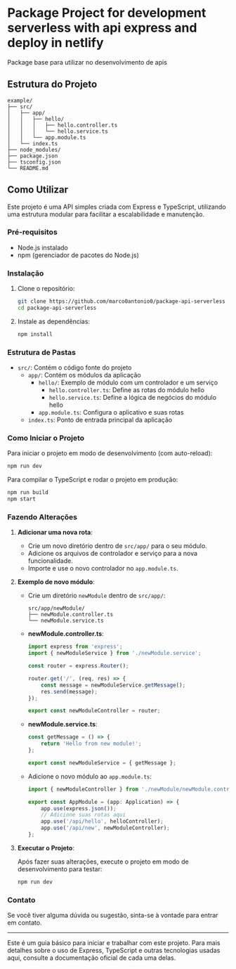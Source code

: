 
# Package Project for development serverless with api express and deploy in netlify

Package base para utilizar no desenvolvimento de apis

## Estrutura do Projeto

```plaintext
example/
├── src/
│   ├── app/
│   │   ├── hello/
│   │   │   ├── hello.controller.ts
│   │   │   └── hello.service.ts
│   │   └── app.module.ts
│   └── index.ts
├── node_modules/
├── package.json
├── tsconfig.json
└── README.md
```

## Como Utilizar

Este projeto é uma API simples criada com Express e TypeScript, utilizando uma estrutura modular para facilitar a escalabilidade e manutenção.

### Pré-requisitos

- Node.js instalado
- npm (gerenciador de pacotes do Node.js)

### Instalação

1. Clone o repositório:

   ```bash
   git clone https://github.com/marco0antonio0/package-api-serverless
   cd package-api-serverless
   ```

2. Instale as dependências:

   ```bash
   npm install
   ```

### Estrutura de Pastas

- `src/`: Contém o código fonte do projeto
  - `app/`: Contém os módulos da aplicação
    - `hello/`: Exemplo de módulo com um controlador e um serviço
      - `hello.controller.ts`: Define as rotas do módulo hello
      - `hello.service.ts`: Define a lógica de negócios do módulo hello
    - `app.module.ts`: Configura o aplicativo e suas rotas
  - `index.ts`: Ponto de entrada principal da aplicação

### Como Iniciar o Projeto

Para iniciar o projeto em modo de desenvolvimento (com auto-reload):

```bash
npm run dev
```

Para compilar o TypeScript e rodar o projeto em produção:

```bash
npm run build
npm start
```

### Fazendo Alterações

1. **Adicionar uma nova rota**:
   - Crie um novo diretório dentro de `src/app/` para o seu módulo.
   - Adicione os arquivos de controlador e serviço para a nova funcionalidade.
   - Importe e use o novo controlador no `app.module.ts`.

2. **Exemplo de novo módulo**:

   - Crie um diretório `newModule` dentro de `src/app/`:

     ```plaintext
     src/app/newModule/
     ├── newModule.controller.ts
     └── newModule.service.ts
     ```

   - **newModule.controller.ts**:

     ```typescript
     import express from 'express';
     import { newModuleService } from './newModule.service';

     const router = express.Router();

     router.get('/', (req, res) => {
         const message = newModuleService.getMessage();
         res.send(message);
     });

     export const newModuleController = router;
     ```

   - **newModule.service.ts**:

     ```typescript
     const getMessage = () => {
         return 'Hello from new module!';
     };

     export const newModuleService = { getMessage };
     ```

   - Adicione o novo módulo ao `app.module.ts`:

     ```typescript
     import { newModuleController } from './newModule/newModule.controller';

     export const AppModule = (app: Application) => {
         app.use(express.json());
         // Adicione suas rotas aqui
         app.use('/api/hello', helloController);
         app.use('/api/new', newModuleController);
     };
     ```

3. **Executar o Projeto**:

   Após fazer suas alterações, execute o projeto em modo de desenvolvimento para testar:

   ```bash
   npm run dev
   ```

### Contato

Se você tiver alguma dúvida ou sugestão, sinta-se à vontade para entrar em contato.

---

Este é um guia básico para iniciar e trabalhar com este projeto. Para mais detalhes sobre o uso de Express, TypeScript e outras tecnologias usadas aqui, consulte a documentação oficial de cada uma delas.
